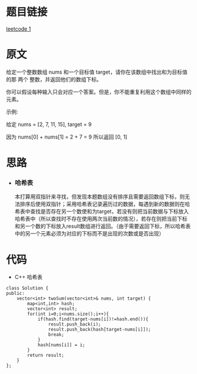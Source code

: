 # 题目链接
[leetcode 1](https://leetcode-cn.com/problems/two-sum/)

# 原文
给定一个整数数组 nums 和一个目标值 target，请你在该数组中找出和为目标值的那 两个 整数，并返回他们的数组下标。

你可以假设每种输入只会对应一个答案。但是，你不能重复利用这个数组中同样的元素。

示例:

给定 nums = [2, 7, 11, 15], target = 9

因为 nums[0] + nums[1] = 2 + 7 = 9
所以返回 [0, 1]

# 思路
- ### **哈希表**
  本打算用双指针来寻找，但发现本题数组没有排序且需要返回数组下标，则无法排序后使用双指针；采用哈希表记录遍历过的数据，每遇到新的数据则在哈希表中查找是否存在另一个数使和为target，若没有则把当前数据与下标放入哈希表中（所以查找时不存在使用两次当前数的情况），若存在则把当前下标和另一个数的下标放入result数组进行返回。（由于需要返回下标，所以哈希表中的另一个元素必须为对应的下标而不是出现的次数或是否出现）

# 代码

- C++ 哈希表


```
class Solution {
public:
    vector<int> twoSum(vector<int>& nums, int target) {
        map<int,int> hash;
        vector<int> result;
        for(int i=0;i<nums.size();i++){
            if(hash.find(target-nums[i])!=hash.end()){
                result.push_back(i);
                result.push_back(hash[target-nums[i]]);
                break;
            }
            hash[nums[i]] = i;
        }
        return result;
    }
};
```


